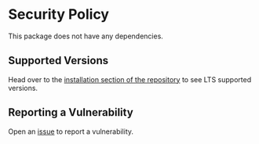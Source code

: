 # Security Policy

This package does not have any dependencies.

## Supported Versions

Head over to the [installation section of the repository](https://github.com/jeffreylanters/react-unity-webgl#installation) to see LTS supported versions.

## Reporting a Vulnerability

Open an [issue](https://github.com/jeffreylanters/react-unity-webgl/issues) to report a vulnerability.
